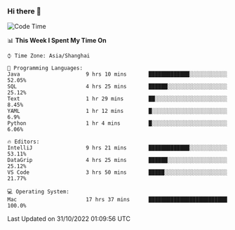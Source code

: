### Hi there 👋


<!--START_SECTION:waka-->
![Code Time](http://img.shields.io/badge/Code%20Time-851%20hrs%2038%20mins-blue)

📊 **This Week I Spent My Time On** 

```text
⌚︎ Time Zone: Asia/Shanghai

💬 Programming Languages: 
Java                     9 hrs 10 mins       █████████████░░░░░░░░░░░░   52.05% 
SQL                      4 hrs 25 mins       ██████░░░░░░░░░░░░░░░░░░░   25.12% 
Text                     1 hr 29 mins        ██░░░░░░░░░░░░░░░░░░░░░░░   8.45% 
YAML                     1 hr 12 mins        █░░░░░░░░░░░░░░░░░░░░░░░░   6.9% 
Python                   1 hr 4 mins         █░░░░░░░░░░░░░░░░░░░░░░░░   6.06%

🔥 Editors: 
IntelliJ                 9 hrs 21 mins       █████████████░░░░░░░░░░░░   53.11% 
DataGrip                 4 hrs 25 mins       ██████░░░░░░░░░░░░░░░░░░░   25.12% 
VS Code                  3 hrs 50 mins       █████░░░░░░░░░░░░░░░░░░░░   21.77%

💻 Operating System: 
Mac                      17 hrs 37 mins      █████████████████████████   100.0%

```


 Last Updated on 31/10/2022 01:09:56 UTC
<!--END_SECTION:waka-->

<!--
**SillyPasty/SillyPasty** is a ✨ _special_ ✨ repository because its `README.md` (this file) appears on your GitHub profile.

Here are some ideas to get you started:

- 🔭 I’m currently working on ...
- 🌱 I’m currently learning ...
- 👯 I’m looking to collaborate on ...
- 🤔 I’m looking for help with ...
- 💬 Ask me about ...
- 📫 How to reach me: ...
- 😄 Pronouns: ...
- ⚡ Fun fact: ...
-->


